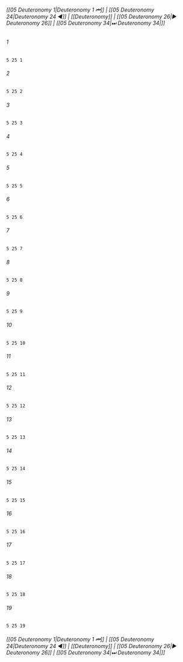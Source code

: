 
###### [[05 Deuteronomy 1|Deuteronomy 1 ⏮]] | [[05 Deuteronomy 24|Deuteronomy 24 ◀]] | [[Deuteronomy]] | [[05 Deuteronomy 26|▶ Deuteronomy 26]] | [[05 Deuteronomy 34|⏭ Deuteronomy 34|]]

###### 1
``` verse
5 25 1 
```
###### 2
``` verse
5 25 2 
```
###### 3
``` verse
5 25 3 
```
###### 4
``` verse
5 25 4 
```
###### 5
``` verse
5 25 5 
```
###### 6
``` verse
5 25 6 
```
###### 7
``` verse
5 25 7 
```
###### 8
``` verse
5 25 8 
```
###### 9
``` verse
5 25 9 
```
###### 10
``` verse
5 25 10 
```
###### 11
``` verse
5 25 11 
```
###### 12
``` verse
5 25 12 
```
###### 13
``` verse
5 25 13 
```
###### 14
``` verse
5 25 14 
```
###### 15
``` verse
5 25 15 
```
###### 16
``` verse
5 25 16 
```
###### 17
``` verse
5 25 17 
```
###### 18
``` verse
5 25 18 
```
###### 19
``` verse
5 25 19 
```

###### [[05 Deuteronomy 1|Deuteronomy 1 ⏮]] | [[05 Deuteronomy 24|Deuteronomy 24 ◀]] | [[Deuteronomy]] | [[05 Deuteronomy 26|▶ Deuteronomy 26]] | [[05 Deuteronomy 34|⏭ Deuteronomy 34|]]

